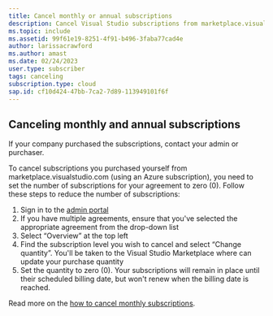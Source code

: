 ```yaml
---
title: Cancel monthly or annual subscriptions
description: Cancel Visual Studio subscriptions from marketplace.visualstudio.com
ms.topic: include
ms.assetid: 99f61e19-8251-4f91-b496-3faba77cad4e
author: larissacrawford
ms.author: amast
ms.date: 02/24/2023
user.type: subscriber
tags: canceling
subscription.type: cloud
sap.id: cf10d424-47bb-7ca2-7d89-113949101f6f
---
```


## Canceling monthly and annual subscriptions

If your company purchased the subscriptions, contact your admin or purchaser.

To cancel subscriptions you purchased yourself from marketplace.visualstudio.com (using an Azure subscription), you need to set the number of subscriptions for your agreement to zero (0). Follow these steps to reduce the number of subscriptions:

1. Sign in to the [admin portal](https://manage.visualstudio.com/subscribers)
2. If you have multiple agreements, ensure that you've selected the appropriate agreement from the drop-down list
3. Select “Overview” at the top left
4. Find the subscription level you wish to cancel and select “Change quantity”. You'll be taken to the Visual Studio Marketplace where can update your purchase quantity
5. Set the quantity to zero (0). Your subscriptions will remain in place until their scheduled billing date, but won't renew when the billing date is reached.

Read more on the [how to cancel monthly subscriptions](https://learn.microsoft.com/visualstudio/subscriptions/vscloud-overview#manage-subscriptions).
